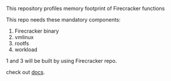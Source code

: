This repository profiles memory footprint of Firecracker functions

This repo needs these mandatory components:
1. Firecracker binary
2. vmlinux
3. rootfs
4. workload

1 and 3 will be built by using Firecracker repo.

check out [docs](/docs/setup_node.md).

